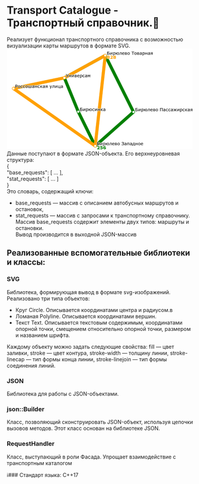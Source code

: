 # Transport Catalogue - Транспортный справочник.:bus:
Реализует функционал транспортного справочника с  возможностью визуализации карты маршрутов в формате SVG.  
![Image alt](https://github.com/1grMd/cpp-transport-catalogue/blob/main/example/example.png)  
Данные поступают в формате JSON-объекта. Его верхнеуровневая структура:  
{  
  "base_requests": [ ... ],  
  "stat_requests": [ ... ]  
}  
Это словарь, содержащий ключи:
  * base_requests — массив с описанием автобусных маршрутов и остановок,
  * stat_requests — массив с запросами к транспортному справочнику.
Массив base_requests содержит элементы двух типов: маршруты и остановки.  
Вывод производится в выходной JSON-массив
  
## Реализованные вспомогательные библиотеки и классы:
### SVG
Библиотека, формирующая вывод в формате svg-изображений. Реализовано три типа объектов:
  * Круг Circle. Описывается координатами центра и радиусом.в
  * Ломаная Polyline. Описывается координатами вершин.
  * Текст Text. Описывается текстовым содержимым, координатами опорной точки, смещением относительно опорной точки, размером и названием шрифта.  

Каждому объекту можно задать следующие свойства: fill — цвет заливки, stroke — цвет контура, stroke-width — толщину линии, stroke-linecap — тип формы конца линии, stroke-linejoin — тип формы соединения линий.  
### JSON
Библиотека для работы с JSON-объектами.
### json::Builder
Класс, позволяющий сконструировать JSON-объект, используя цепочки вызовов методов. Этот класс основан на библиотеке JSON.
### RequestHandler
Класс, выступающий в роли Фасада. Упрощает взаимодействие с транспортным каталогом

:information_source:### Стандарт языка: С++17
